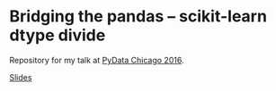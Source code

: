 # Bridging the pandas – scikit-learn dtype divide

Repository for my talk at [PyData Chicago 2016](http://pydata.org/chicago2016/schedule/presentation/2/).

[Slides](MTG.pdf)
